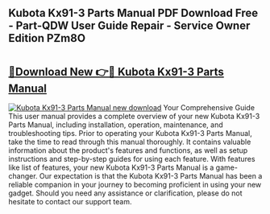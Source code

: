 ## Kubota Kx91-3 Parts Manual PDF Download Free - Part-QDW User Guide Repair - Service Owner Edition PZm8O

# <h2><a href="http://bc11925.oget.top/?id=Kubota+Kx91-3+Parts+Manual">🔗Download New 👉🔴 Kubota Kx91-3 Parts Manual</a></h2>

[![Kubota Kx91-3 Parts Manual new download](https://i.imgur.com/5g1atiW.png)](http://bc11925.oget.top/?id=Kubota+Kx91-3+Parts+Manual)
Your Comprehensive Guide This user manual provides a complete overview of your new Kubota Kx91-3 Parts Manual, including installation, operation, maintenance, and troubleshooting tips. Prior to operating your Kubota Kx91-3 Parts Manual, take the time to read through this manual thoroughly. It contains valuable information about the product's features and functions, as well as setup instructions and step-by-step guides for using each feature. With features like list of features, your new Kubota Kx91-3 Parts Manual is a game-changer. Our expectation is that the Kubota Kx91-3 Parts Manual has been a reliable companion in your journey to becoming proficient in using your new gadget. Should you need any assistance or clarification, please do not hesitate to contact our support team.
